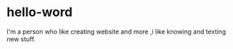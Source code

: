 # hello-word
I'm a person who like creating website and more ,i like 
knowing and texting new stuff.

